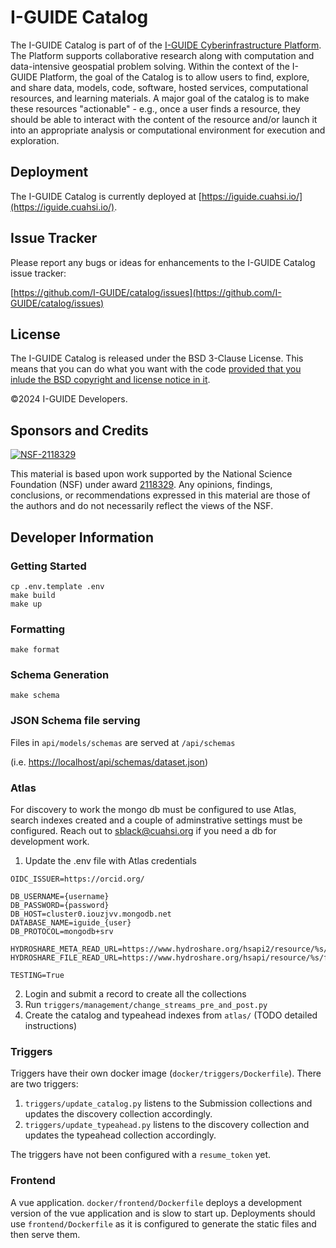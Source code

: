 # I-GUIDE Catalog

The I-GUIDE Catalog is part of of the [I-GUIDE Cyberinfrastructure Platform](https://i-guide.io/platform/). The Platform supports collaborative research along with computation and data-intensive geospatial problem solving. Within the context of the I-GUIDE Platform, the goal of the Catalog is to allow users to find, explore, and share data, models, code, software, hosted services, computational resources, and learning materials. A major goal of the catalog is to make these resources "actionable" - e.g., once a user finds a resource, they should be able to interact with the content of the resource and/or launch it into an appropriate analysis or computational environment for execution and exploration.

## Deployment

The I-GUIDE Catalog is currently deployed at [https://iguide.cuahsi.io/](https://iguide.cuahsi.io/). 

## Issue Tracker

Please report any bugs or ideas for enhancements to the I-GUIDE Catalog issue tracker:

[https://github.com/I-GUIDE/catalog/issues](https://github.com/I-GUIDE/catalog/issues)

## License

The I-GUIDE Catalog is released under the BSD 3-Clause License. This means that you can do what you want with the code [provided that you inlude the BSD copyright and license notice in it](https://www.tldrlegal.com/license/bsd-3-clause-license-revised).

©2024 I-GUIDE Developers. 

## Sponsors and Credits

[![NSF-2118329](https://img.shields.io/badge/NSF-2118329-blue.svg)](https://nsf.gov/awardsearch/showAward?AWD_ID=2118329)

This material is based upon work supported by the National Science Foundation (NSF) under award [2118329](https://www.nsf.gov/awardsearch/showAward?AWD_ID=2118329). Any opinions, findings, conclusions, or recommendations expressed in this material are those of the authors and do not necessarily reflect the views of the NSF.

## Developer Information

### Getting Started
```console
cp .env.template .env
make build
make up
```

### Formatting
```console
make format
```

### Schema Generation
```console
make schema
```

### JSON Schema file serving
Files in `api/models/schemas` are served at `/api/schemas`

(i.e. [https://localhost/api/schemas/dataset.json](https://localhost/api/schemas/dataset.json))

### Atlas
For discovery to work the mongo db must be configured to use Atlas, search indexes created and a couple of adminstrative settings must be configured. Reach out to sblack@cuahsi.org if you need a db for development work.

1. Update the .env file with Atlas credentials
```console
OIDC_ISSUER=https://orcid.org/

DB_USERNAME={username}
DB_PASSWORD={password}
DB_HOST=cluster0.iouzjvv.mongodb.net
DATABASE_NAME=iguide_{user}
DB_PROTOCOL=mongodb+srv

HYDROSHARE_META_READ_URL=https://www.hydroshare.org/hsapi2/resource/%s/json/
HYDROSHARE_FILE_READ_URL=https://www.hydroshare.org/hsapi/resource/%s/files/

TESTING=True
```

2. Login and submit a record to create all the collections
3. Run `triggers/management/change_streams_pre_and_post.py`
4. Create the catalog and typeahead indexes from `atlas/` (TODO detailed instructions)

### Triggers
Triggers have their own docker image (`docker/triggers/Dockerfile`).  There are two triggers:
1. `triggers/update_catalog.py` listens to the Submission collections and updates the discovery collection accordingly.
2. `triggers/update_typeahead.py` listens to the discovery collection and updates the typeahead collection accordingly.

The triggers have not been configured with a `resume_token` yet.

### Frontend
A vue application.  `docker/frontend/Dockerfile` deploys a development version of the vue application and is slow to start up.  Deployments should use `frontend/Dockerfile` as it is configured to generate the static files and then serve them.
